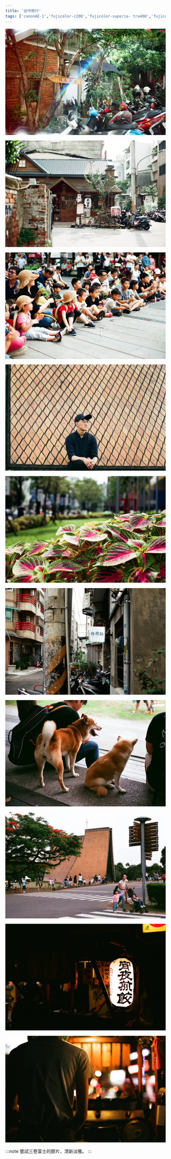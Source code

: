 ```yaml
---
title: '台中旅行'
tags: ['canonAE-1','fujicolor-c200','fujicolor-superia- tra400','fujicolor-業務用100','台灣','台中','trip']
---
```

![img](./img/instagram_output/201905/013.webp)

![img](./img/instagram_output/201905/014.webp)

![img](./img/instagram_output/201905/007.webp)

![img](./img/instagram_output/201905/011.webp)

![img](./img/instagram_output/201905/015.webp)

![img](./img/instagram_output/201905/012.webp)

![img](./img/instagram_output/201905/008.webp)

![img](./img/instagram_output/201905/003.webp)

![img](./img/instagram_output/201905/010.webp)

![img](./img/instagram_output/201905/009.webp)

:::note 
嘗試三卷富士的膠片，清新淡雅。
:::